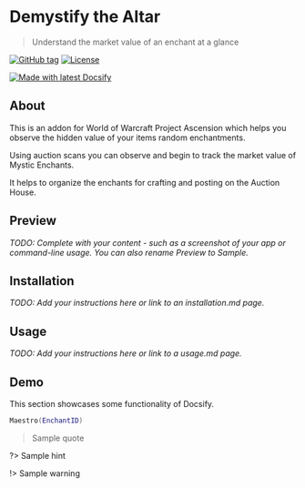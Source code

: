 <!-- TODO: Update with your values. -->
# Demystify the Altar
> Understand the market value of an enchant at a glance

 <!-- TODO: Update repo links and change license type if needed. -->
[![GitHub tag](https://img.shields.io/github/tag/MichaelCurrin/docsify-js-template.svg)](https://GitHub.com/MichaelCurrin/docsify-js-template/tags/)
[![License](https://img.shields.io/badge/License-MIT-blue.svg)](https://github.com/MichaelCurrin/docsify-js-template/blob/master/README#license)

[![Made with latest Docsify](https://img.shields.io/npm/v/docsify/latest?label=docsify)](https://docsify.js.org/)


<!-- TODO: You can delete the About and Create a Docsify site sections if you create a new project from this template -->

## About

This is an addon for World of Warcraft Project Ascension which helps you observe the hidden value of your items random enchantments.

Using auction scans you can observe and begin to track the market value of Mystic Enchants.

It helps to organize the enchants for crafting and posting on the Auction House.


## Preview

_TODO: Complete with your content - such as a screenshot of your app or command-line usage. You can also rename Preview to Sample._


## Installation

_TODO: Add your instructions here or link to an installation.md page._


## Usage

_TODO: Add your instructions here or link to a usage.md page._


## Demo

This section showcases some functionality of Docsify.

```lua
Maestro(EnchantID)
```

> Sample quote

?> Sample hint

!> Sample warning 
